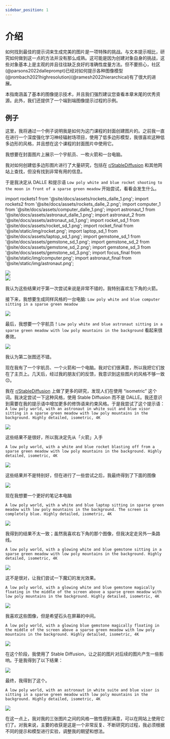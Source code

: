 ```yaml
---
sidebar_position: 1
---
```


#   介绍

如何找到最佳的提示词来生成完美的图片是一项特殊的挑战。与文本提示相比，研究如何做到这一点的方法并没有那么成熟。这可能是因为创建对象自身的挑战，这些对象基本上是主观的并且往往缺乏良好的准确性度量方法。但不要担心，社区(@parsons2022dalleprompt)已经对如何提示各种图像模型(@rombach2021highresolution)(@ramesh2022hierarchical)有了很大的进展。

本指南涵盖了基本的图像提示技术，并且我们强烈建议您查看本章末尾的优秀资源。此外，我们还提供了一个端到端图像提示过程的示例。

## 例子

这里，我将通过一个例子说明我是如何为这门课程的封面创建图片的。之前我一直在进行一个深度强化学习神经辐射场项目，使用了低多边形模型，我很喜欢这种低多边形的风格，并且想在这个课程的封面图片中使用它。

我想要在封面图片上展示一个宇航员、一枚火箭和一台电脑。

我对如何创建低多边形图片进行了大量研究，包括在 [r/StableDiffusion](https://www.reddit.com/r/StableDiffusion/) 和其他网站上查找，但没有找到非常有用的信息。

于是我决定从 DALLE 和提示语 `Low poly white and blue rocket shooting to the moon in front of a sparse green meadow` 开始尝试，看看会发生什么。

import rockets1 from '@site/docs/assets/rockets_dalle_1.png';
import rockets2 from '@site/docs/assets/rockets_dalle_2.png';
import computer_1 from '@site/docs/assets/computer_dalle_1.png';
import astronaut_1 from '@site/docs/assets/astronaut_dalle_1.png';
import astronaut_2 from '@site/docs/assets/astronaut_sd_1.png';
import rocket_sd_1 from '@site/docs/assets/rocket_sd_1.png';
import rocket_final from '@site/static/img/rocket.png';
import laptop_sd_1 from '@site/docs/assets/laptop_sd_1.png';
import gemstone_sd_1 from '@site/docs/assets/gemstone_sd_1.png';
import gemstone_sd_2 from '@site/docs/assets/gemstone_sd_2.png';
import gemstone_sd_3 from '@site/docs/assets/gemstone_sd_3.png';
import focus_final from '@site/static/img/computer.png';
import astronaut_final from '@site/static/img/astronaut.png';

<div style={{textAlign: 'center'}}>
  <img src={rockets1} style={{width: "750px"}} />
</div>


<div style={{textAlign: 'center'}}>
  <img src={rockets2} style={{width: "750px"}} />
</div>

我认为这些结果对于第一次尝试来说是非常不错的，我特别喜欢左下角的火箭。


接下来，我想要生成同样风格的一台电脑: `Low poly white and blue computer sitting in a sparse green meadow`

<div style={{textAlign: 'center'}}>
  <img src={computer_1} style={{width: "750px"}} />
</div>

最后，我想要一个宇航员！`Low poly white and blue astronaut sitting in a sparse green meadow with low poly mountains in the background` 看起来很奏效。

<div style={{textAlign: 'center'}}>
  <img src={astronaut_1} style={{width: "750px"}} />
</div>

我认为第二张图还不错。

现在我有了一个宇航员、一个火箭和一个电脑。我对它们很满意，所以我把它们放在了主页上。几天后，经过我的朋友们的反馈，我意识到这些图片的风格不够一致 😔。

我在 [r/StableDiffusion](https://www.reddit.com/r/StableDiffusion/) 上做了更多的研究，发现人们在使用 “isometric” 这个词。我决定尝试一下这种风格，使用 Stable Diffusion 而不是 DALLE。我还意识到需要在我的提示语中增加更多的修饰语来约束风格。于是我尝试了这个提示语：
`A low poly world, with an astronaut in white suit and blue visor sitting in a sparse green meadow with low poly mountains in the background. Highly detailed, isometric, 4K`

<div style={{textAlign: 'center'}}>
  <img src={astronaut_2} style={{width: "250px"}} />
</div>

这些结果不是很好，所以我决定先从「火箭」入手

`A low poly world, with a white and blue rocket blasting off from a sparse green meadow with low poly mountains in the background. Highly detailed, isometric, 4K`

<div style={{textAlign: 'center'}}>
  <img src={rocket_sd_1} style={{width: "250px"}} />
</div>

这些结果并不是特别好，但在进行了一些尝试之后，我最终得到了下面的图像

<div style={{textAlign: 'center'}}>
  <img src={rocket_final} style={{width: "250px"}} />
</div>

现在我想要一个更好的笔记本电脑

`A low poly world, with a white and blue laptop sitting in sparse green meadow with low poly mountains in the background. The screen is completely blue. Highly detailed, isometric, 4K`

<div style={{textAlign: 'center'}}>
  <img src={laptop_sd_1} style={{width: "250px"}} />
</div>

我得到的结果不太一致；虽然我喜欢右下角的那个图像，但我决定走另外一条路线。

`A low poly world, with a glowing white and blue gemstone sitting in a sparse green meadow with low poly mountains in the background. Highly detailed, isometric, 4K`

<div style={{textAlign: 'center'}}>
  <img src={gemstone_sd_1} style={{width: "250px"}} />
</div>

这不是很对，让我们尝试一下魔幻的发光效果。

`A low poly world, with a glowing white and blue gemstone magically floating in the middle of the screen above a sparse green meadow with low poly mountains in the background. Highly detailed, isometric, 4K`

<div style={{textAlign: 'center'}}>
  <img src={gemstone_sd_2} style={{width: "250px"}} />
</div>

我喜欢这些图像，但是希望石头在屏幕的中间。

`A low poly world, with a glowing blue gemstone magically floating in the middle of the screen above a sparse green meadow with low poly mountains in the background. Highly detailed, isometric, 4K`

<div style={{textAlign: 'center'}}>
  <img src={gemstone_sd_3} style={{width: "250px"}} />
</div>

在这个阶段，我使用了 Stable Diffusion，让之前的图片对后续的图片产生一些影响。于是我得到了以下结果：

<div style={{textAlign: 'center'}}>
  <img src={focus_final} style={{width: "250px"}} />
</div>

最终，我得到了这个。

`A low poly world, with an astronaut in white suite and blue visor is sitting in a sparse green meadow with low poly mountains in the background. Highly detailed, isometric, 4K`

<div style={{textAlign: 'center'}}>
  <img src={astronaut_final} style={{width: "250px"}} />
</div>

在这一点上，我对我的三张图片之间的风格一致性感到满意，可以在网站上使用它们了。对我来说，主要的收获是这是一个非常反复、不断研究的过程，我必须根据不同的提示和模型进行实验，调整我的期望和想法。
